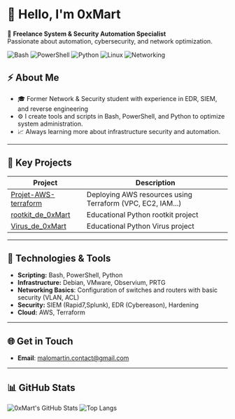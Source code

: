 # 👋 Hello, I'm 0xMart

🚀 **Freelance System & Security Automation Specialist**  
Passionate about automation, cybersecurity, and network optimization.

![Bash](https://img.shields.io/badge/-Bash-4EAA25?style=for-the-badge&logo=gnu-bash&logoColor=white)
![PowerShell](https://img.shields.io/badge/-PowerShell-5391FE?style=for-the-badge&logo=powershell&logoColor=white)
![Python](https://img.shields.io/badge/-Python-3776AB?style=for-the-badge&logo=python&logoColor=white)
![Linux](https://img.shields.io/badge/-Linux-FCC624?style=for-the-badge&logo=linux&logoColor=black)
![Networking](https://img.shields.io/badge/-Networking-0078D7?style=for-the-badge&logo=cisco&logoColor=white)


## ⚡ About Me

- 🎓 Former Network & Security student with experience in EDR, SIEM, and reverse engineering
- ⚙️ I create tools and scripts in Bash, PowerShell, and Python to optimize system administration.
- 📈 Always learning more about infrastructure security and automation.

---

## 🔐 Key Projects

| Project | Description |
|--------|-------------|
| [Projet-AWS-terraform](https://github.com/0xMart/Projet-AWS-terraform) | Deploying AWS resources using Terraform (VPC, EC2, IAM...) |
| [rootkit_de_0xMart](https://github.com/0xMart/rootkit_de_0xMart) | Educational Python rootkit project |
| [Virus_de_0xMart](https://github.com/0xMart/Virus_de_0xMart) |Educational Python Virus project |


---

## 🔹 **Technologies & Tools**

- **Scripting:** Bash, PowerShell, Python
- **Infrastructure:** Debian, VMware, Observium, PRTG
- **Networking Basics**: Configuration of switches and routers with basic security (VLAN, ACL)
- **Security:** SIEM (Rapid7,Splunk), EDR (Cybereason), Hardening
- **Cloud:** AWS, Terraform

---

## 🌐 **Get in Touch**
- **Email**: malomartin.contact@gmail.com    

---

## 📊 GitHub Stats

![0xMart's GitHub Stats](https://github-readme-stats.vercel.app/api?username=0xMart&show_icons=true&theme=radical&hide_title=true&cache_seconds=1800)
![Top Langs](https://github-readme-stats.vercel.app/api/top-langs/?username=0xMart&layout=compact&theme=radical&cache_seconds=1800)

